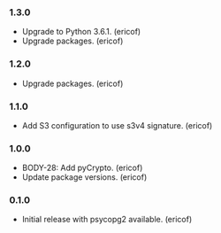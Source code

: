 ### 1.3.0

- Upgrade to Python 3.6.1. (ericof)
- Upgrade packages. (ericof)

### 1.2.0

- Upgrade packages. (ericof)

### 1.1.0

- Add S3 configuration to use s3v4 signature. (ericof)

### 1.0.0

- BODY-28: Add pyCrypto. (ericof)
- Update package versions. (ericof)

### 0.1.0

- Initial release with psycopg2 available. (ericof)

